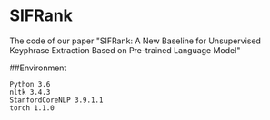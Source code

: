 # SIFRank
The code of our paper "SIFRank: A New Baseline for Unsupervised Keyphrase Extraction Based on Pre-trained Language Model"

##Environment
```
Python 3.6
nltk 3.4.3
StanfordCoreNLP 3.9.1.1
torch 1.1.0
```
